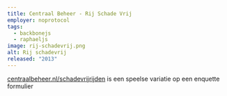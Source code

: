 ```yaml
---
title: Centraal Beheer - Rij Schade Vrij
employer: noprotocol
tags:
  - backbonejs
  - raphaeljs
image: rij-schadevrij.png
alt: Rij schadevrij
released: "2013"
---
```


[centraalbeheer.nl/schadevrijrijden](http://centraalbeheer.nl/schadevrijrijden) is een speelse variatie op een enquette formulier

